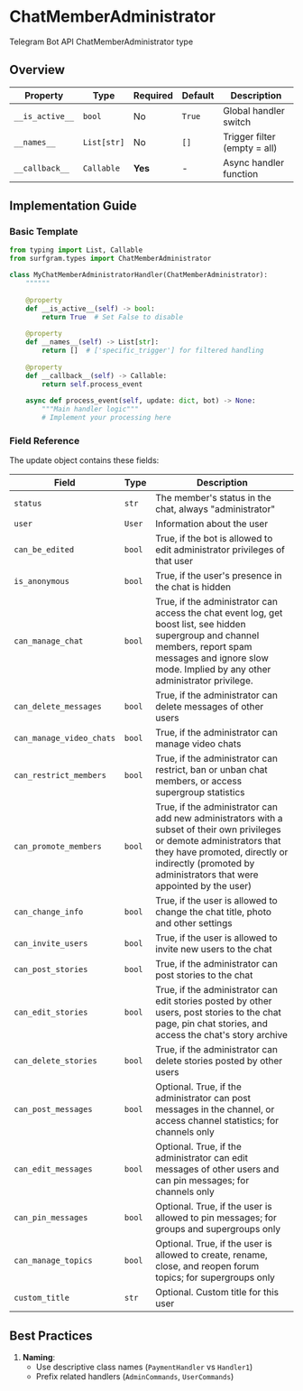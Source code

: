 # ChatMemberAdministrator

Telegram Bot API ChatMemberAdministrator type

## Overview

| Property        | Type               | Required | Default | Description                              |
|-----------------|--------------------|----------|---------|------------------------------------------|
| `__is_active__` | `bool`             | No       | `True`  | Global handler switch                   |
| `__names__`     | `List[str]`        | No       | `[]`    | Trigger filter (empty = all)            |
| `__callback__`  | `Callable`         | **Yes**  | -       | Async handler function                  |

## Implementation Guide

### Basic Template

```python
from typing import List, Callable
from surfgram.types import ChatMemberAdministrator

class MyChatMemberAdministratorHandler(ChatMemberAdministrator):
    """"""
    
    @property
    def __is_active__(self) -> bool:
        return True  # Set False to disable
        
    @property
    def __names__(self) -> List[str]:
        return []  # ['specific_trigger'] for filtered handling
        
    @property
    def __callback__(self) -> Callable:
        return self.process_event
        
    async def process_event(self, update: dict, bot) -> None:
        """Main handler logic"""
        # Implement your processing here
```

### Field Reference

The update object contains these fields:

| Field          | Type              | Description                     |
|----------------|-------------------|---------------------------------|
| `status` | `str` | The member's status in the chat, always "administrator" |
| `user` | `User` | Information about the user |
| `can_be_edited` | `bool` | True, if the bot is allowed to edit administrator privileges of that user |
| `is_anonymous` | `bool` | True, if the user's presence in the chat is hidden |
| `can_manage_chat` | `bool` | True, if the administrator can access the chat event log, get boost list, see hidden supergroup and channel members, report spam messages and ignore slow mode. Implied by any other administrator privilege. |
| `can_delete_messages` | `bool` | True, if the administrator can delete messages of other users |
| `can_manage_video_chats` | `bool` | True, if the administrator can manage video chats |
| `can_restrict_members` | `bool` | True, if the administrator can restrict, ban or unban chat members, or access supergroup statistics |
| `can_promote_members` | `bool` | True, if the administrator can add new administrators with a subset of their own privileges or demote administrators that they have promoted, directly or indirectly (promoted by administrators that were appointed by the user) |
| `can_change_info` | `bool` | True, if the user is allowed to change the chat title, photo and other settings |
| `can_invite_users` | `bool` | True, if the user is allowed to invite new users to the chat |
| `can_post_stories` | `bool` | True, if the administrator can post stories to the chat |
| `can_edit_stories` | `bool` | True, if the administrator can edit stories posted by other users, post stories to the chat page, pin chat stories, and access the chat's story archive |
| `can_delete_stories` | `bool` | True, if the administrator can delete stories posted by other users |
| `can_post_messages` | `bool` | Optional. True, if the administrator can post messages in the channel, or access channel statistics; for channels only |
| `can_edit_messages` | `bool` | Optional. True, if the administrator can edit messages of other users and can pin messages; for channels only |
| `can_pin_messages` | `bool` | Optional. True, if the user is allowed to pin messages; for groups and supergroups only |
| `can_manage_topics` | `bool` | Optional. True, if the user is allowed to create, rename, close, and reopen forum topics; for supergroups only |
| `custom_title` | `str` | Optional. Custom title for this user |

## Best Practices

1. **Naming**: 
   - Use descriptive class names (`PaymentHandler` vs `Handler1`)
   - Prefix related handlers (`AdminCommands`, `UserCommands`)
